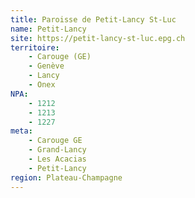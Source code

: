 ```yaml
---
title: Paroisse de Petit-Lancy St-Luc
name: Petit-Lancy
site: https://petit-lancy-st-luc.epg.ch
territoire:
    - Carouge (GE)
    - Genève
    - Lancy
    - Onex
NPA:
    - 1212
    - 1213
    - 1227
meta:
    - Carouge GE
    - Grand-Lancy
    - Les Acacias
    - Petit-Lancy
region: Plateau-Champagne
---
```

